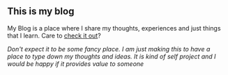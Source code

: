 ## This is my blog

My Blog is a place where I share my thoughts, experiences and just things that I learn. Care to [check it out](https://nsr-py.github.io/blog/)?

*Don't expect it to be some fancy place. I am just making this to have a place to type down my thoughts and ideas. It is kind of self project and I would be happy if it provides value to someone*
